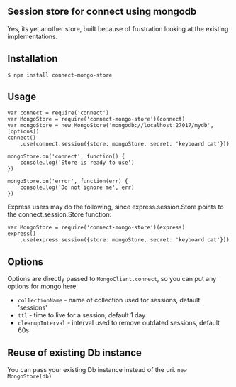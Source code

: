 ## Session store for connect using mongodb

Yes, its yet another store, built because of frustration looking at the existing implementations.

## Installation
    $ npm install connect-mongo-store

## Usage

    var connect = require('connect')
    var MongoStore = require('connect-mongo-store')(connect)
    var mongoStore = new MongoStore('mongodb://localhost:27017/mydb', [options])
    connect()
        .use(connect.session({store: mongoStore, secret: 'keyboard cat'}))

    mongoStore.on('connect', function() {
        console.log('Store is ready to use')
    })

    mongoStore.on('error', function(err) {
        console.log('Do not ignore me', err)
    })

Express users may do the following, since express.session.Store points to the connect.session.Store function:

    var MongoStore = require('connect-mongo-store')(express)
    express()
        .use(express.session({store: mongoStore, secret: 'keyboard cat'}))


## Options

Options are directly passed to `MongoClient.connect`, so you can put any options for mongo here.

- `collectionName` - name of collection used for sessions, default 'sessions'
- `ttl` - time to live for a session, default 1 day
- `cleanupInterval` - interval used to remove outdated sessions, default 60s

## Reuse of existing Db instance

You can pass your existing Db instance instead of the uri. `new MongoStore(db)`
